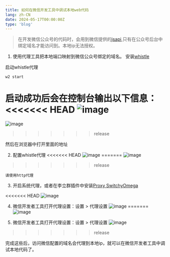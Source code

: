 ```yaml
---
title: 如何在微信开发工具中调试本地web代码
lang: zh-CN
date: 2024-05-17T00:00:00Z
type: 'blog'
---
```


> 在开发微信公众号的代码时，会用到微信提供的[jsapi](https://developers.weixin.qq.com/doc/offiaccount/OA_Web_Apps/JS-SDK.html#62),只有在公众号后台中绑定域名才能访问到。本地ip无法授权。

1. 使用代理工具把本地端口映射到微信公众号绑定的域名。
   安装[whistle](https://github.com/avwo/whistle)

启动whistle代理

```
w2 start
```

启动成功后会在控制台输出以下信息：
<<<<<<< HEAD
![image](https://static.ajiu9.cn/images/20240517095140.png)
=======
![image](/images/20240517095140.png)
>>>>>>> release

然后在浏览器中打开里面的地址

2. 配置whistle代理
<<<<<<< HEAD
   ![image](https://static.ajiu9.cn/images/20240517095452.png)
=======
   ![image](/images/20240517095452.png)
>>>>>>> release

`请使用http代理`

3. 开启系统代理，或者在李立群插件中安装[Proxy SwitchyOmega](chrome://extensions/?id=padekgcemlokbadohgkifijomclgjgif)

<<<<<<< HEAD
![image](https://static.ajiu9.cn/images/20240517095833.png)

4. 微信开发者工具打开代理设置：设置 > 代理设置
   ![image](https://static.ajiu9.cn/images/20240517100019.png)
=======
![image](/images/20240517095833.png)

4. 微信开发者工具打开代理设置：设置 > 代理设置
   ![image](/images/20240517100019.png)
>>>>>>> release

完成这些后，访问微信配置的域名会代理到本地ip，就可以在微信开发者工具中调试本地代码了。
